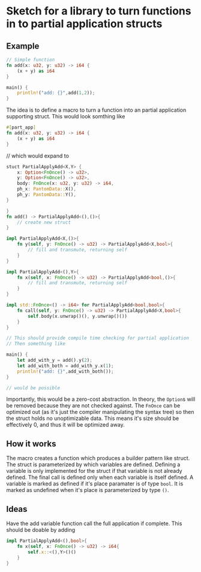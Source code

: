 # Sketch for a library to turn functions in to partial application structs

## Example
``` rust
// Simple function
fn add(x: u32, y: u32) -> i64 {
	(x + y) as i64
}

main() {
	println!("add: {}",add(1,2));
}
```

The idea is to define a macro to turn a function into an partial application
supporting struct. This would look somthing like

``` rust
#[part_app]
fn add(x: u32, y: u32) -> i64 {
	(x + y) as i64
}
```

// which would expand to

``` rust
stuct PartialApplyAdd<X,Y> {
	x: Option<FnOnce() -> u32>,
	y: Option<FnOnce() -> u32>,
	body: FnOnce(x: u32, y: u32) -> i64,
	ph_x: PantomData::X(),
	ph_y: PantomData::Y(),
}

}
fn add() -> PartialApplyAdd<(),()>{
	// create new struct
}

impl PartialApplyAdd<X,()>{
	fn y(self, y: FnOnce() -> u32) -> PartialApplyAdd<X,bool>{
		// fill and transmute, returning self
	}
}

impl PartialApplyAdd<(),Y>{
	fn x(self, x: FnOnce() -> u32) -> PartialApplyAdd<bool,()>{
		// fill and transmute, returning self
	}
}

impl std::FnOnce<() -> i64> for PartialApplyAdd<bool,bool>{
	fn call(self, y: FnOnce() -> u32) -> PartialApplyAdd<X,bool>{
		self.body(x.unwrap()(), y.unwrap()())
	}
}

// This should provide compile time checking for partial application
// Then something like

main() {
	let add_with_y = add().y(2);
	let add_with_both = add_with_y.x(1);
	println!("add: {}",add_with_both());
}

// would be possible
```

Importantly, this would be a zero-cost abstraction. In theory, the `Option`s
will be removed because they are not checked against. The `FnOnce` can be
optimized out (as it's just the compiler manipulating the syntax tree) so then
the struct holds no unoptimizable data. This means it's size should be
effectively 0, and thus it will be optimized away.

## How it works
The macro creates a function which produces a builder pattern like struct. The
struct is parameterized by which variables are defined. Defining a variable is
only implemented for the struct if that variable is not already defined. The
final call is defined only when each variable is itself defined. A variable is
marked as defined if it's place paramater is of type `bool`. It is marked as
undefined when it's place is parameterized by type `()`. 

## Ideas
Have the add variable function call the full application if complete. This
should be doable by adding

``` rust
impl PartialApplyAdd<(),bool>{
	fn x(self, x: FnOnce() -> u32) -> i64{
		self.x::<(),Y>()()		
	}
}
```

